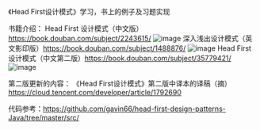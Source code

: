 《Head First设计模式》学习，书上的例子及习题实现

书籍介绍：
Head First 设计模式（中文版）https://book.douban.com/subject/2243615/
![image](https://github.com/yhm2046/DesignPatterns/attechment/hf_1st.jpg)
深入浅出设计模式（英文影印版）https://book.douban.com/subject/1488876/
![image](https://github.com/yhm2046/DesignPatterns/attechment/hf_1st_en.jpg)
Head First设计模式（中文第二版）https://book.douban.com/subject/35779421/
![image](https://github.com/yhm2046/DesignPatterns/attechment/hf_2nd.png)

第二版更新的内容：
《Head First设计模式》第二版中译本的译稿（摘）https://cloud.tencent.com/developer/article/1792690

代码参考：https://github.com/gavin66/head-first-design-patterns-Java/tree/master/src/
